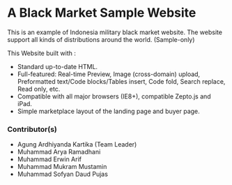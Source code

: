 # A Black Market Sample Website
This is an example of Indonesia military black market website. The website support all kinds of distributions around the world. (Sample-only)

This Website built with :
- Standard up-to-date HTML.
- Full-featured: Real-time Preview, Image (cross-domain) upload, Preformatted text/Code blocks/Tables insert, Code fold, Search replace, Read only, etc.
- Compatible with all major browsers (IE8+), compatible Zepto.js and iPad.
- Simple marketplace layout of the landing page and buyer page.

### Contributor(s)
- Agung Ardhiyanda Kartika (Team Leader)
- Muhammad Arya Ramadhani
- Muhammad Erwin Arif
- Muhammad Mukram Mustamin
- Muhammad Sofyan Daud Pujas
